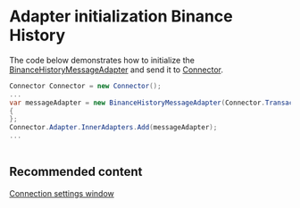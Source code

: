 # Adapter initialization Binance History

The code below demonstrates how to initialize the [BinanceHistoryMessageAdapter](xref:StockSharp.BinanceHistory.BinanceHistoryMessageAdapter) and send it to [Connector](xref:StockSharp.Algo.Connector).

```cs
Connector Connector = new Connector();				
...				
var messageAdapter = new BinanceHistoryMessageAdapter(Connector.TransactionIdGenerator)
{
};
Connector.Adapter.InnerAdapters.Add(messageAdapter);
...	
							
```

## Recommended content

[Connection settings window](../../../graphical_user_interface/connection_settings_window.md)
